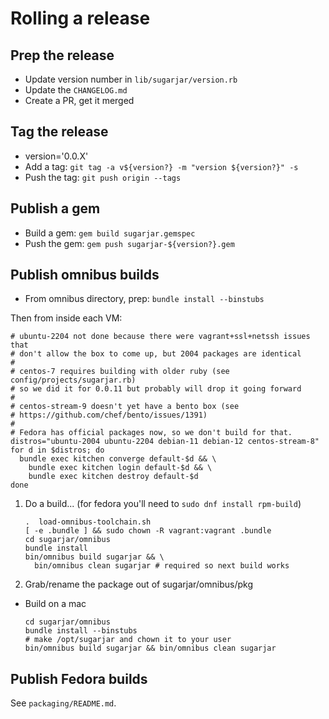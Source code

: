 # Rolling a release

## Prep the release

* Update version number in `lib/sugarjar/version.rb`
* Update the `CHANGELOG.md`
* Create a PR, get it merged

## Tag the release

* version='0.0.X'
* Add a tag: `git tag -a v${version?} -m "version ${version?}" -s`
* Push the tag: `git push origin --tags`

## Publish a gem

* Build a gem: `gem build sugarjar.gemspec`
* Push the gem: `gem push sugarjar-${version?}.gem`

## Publish omnibus builds

* From omnibus directory, prep: `bundle install --binstubs`

Then from inside each VM:

  ```shell
  # ubuntu-2204 not done because there were vagrant+ssl+netssh issues that
  # don't allow the box to come up, but 2004 packages are identical
  #
  # centos-7 requires building with older ruby (see config/projects/sugarjar.rb)
  # so we did it for 0.0.11 but probably will drop it going forward
  #
  # centos-stream-9 doesn't yet have a bento box (see
  # https://github.com/chef/bento/issues/1391)
  #
  # Fedora has official packages now, so we don't build for that.
  distros="ubuntu-2004 ubuntu-2204 debian-11 debian-12 centos-stream-8"
  for d in $distros; do
    bundle exec kitchen converge default-$d && \
      bundle exec kitchen login default-$d && \
      bundle exec kitchen destroy default-$d
  done
  ```

1. Do a build...
    (for fedora you'll need to `sudo dnf install rpm-build`)

    ```shell
    .  load-omnibus-toolchain.sh
    [ -e .bundle ] && sudo chown -R vagrant:vagrant .bundle
    cd sugarjar/omnibus
    bundle install
    bin/omnibus build sugarjar && \
      bin/omnibus clean sugarjar # required so next build works
    ```

1. Grab/rename the package out of sugarjar/omnibus/pkg

* Build on a mac

  ```shell
  cd sugarjar/omnibus
  bundle install --binstubs
  # make /opt/sugarjar and chown it to your user
  bin/omnibus build sugarjar && bin/omnibus clean sugarjar
  ```

## Publish Fedora builds

See `packaging/README.md`.
